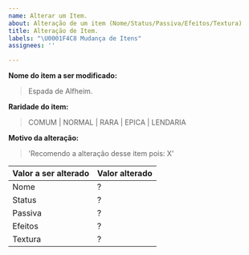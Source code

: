 ```yaml
---
name: Alterar um Item.
about: Alteração de um item (Nome/Status/Passiva/Efeitos/Textura)
title: Alteração de Item.
labels: "\U0001F4C8 Mudança de Itens"
assignees: ''

---
```


**Nome do item a ser modificado:**
> Espada de Alfheim.

**Raridade do item:**
> COMUM | NORMAL | RARA | EPICA | LENDARIA

**Motivo da alteração:**
> 'Recomendo a alteração desse item pois: X'

| Valor a ser alterado | Valor alterado |
| ------ | ------ |
| Nome | ? |
| Status | ? |
| Passiva| ? |
| Efeitos | ? |
| Textura | ? |
